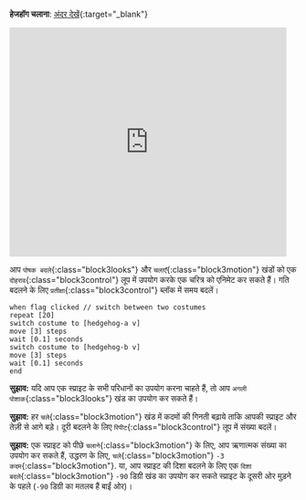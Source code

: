 **हेजहॉग चलाना**: [अंदर देखें](https://scratch.mit.edu/projects/499398615/editor){:target="_blank"}

<div class="scratch-preview">
  <iframe allowtransparency="true" width="485" height="402" src="https://scratch.mit.edu/projects/embed/499398615/?autostart=false" frameborder="0"></iframe>
</div>

आप `पोषक बदले`{:class="block3looks"} और `चलाएँ`{:class="block3motion"} खंडों को एक `दोहराव`{:class="block3control"} लूप में उपयोग करके एक चरित्र को एनिमेट कर सकते हैं। गति बदलने के लिए `प्रतीक्षा`{:class="block3control"} ब्लॉक में समय बदलें।

```blocks3
when flag clicked // switch between two costumes
repeat [20]
switch costume to [hedgehog-a v]
move [3] steps
wait [0.1] seconds
switch costume to [hedgehog-b v]
move [3] steps
wait [0.1] seconds
end
```

**सुझाव:** यदि आप एक स्प्राइट के सभी परिधानों का उपयोग करना चाहते हैं, तो आप `अगली पोशाक`{:class="block3looks"} खंड का उपयोग कर सकते हैं।

**सुझाव:** हर `चले`{:class="block3motion"} खंड में कदमों की गिनती बढ़ाये ताकि आपकी स्प्राइट और तेज़ी से आगे बड़े। दूरी बदलने के लिए `रिपीट`{:class="block3control"} लूप में संख्या बदलें।

**सुझाव:** एक स्प्राइट को पीछे `चलाने`{:class="block3motion"} के लिए, आप ऋणात्मक संख्या का उपयोग कर सकते हैं, उद्धरण के लिए, `चले`{:class="block3motion"} `-3` `कदम`{:class="block3motion"}. या, आप स्प्राइट की दिशा बदलने के लिए एक `दिशा बदले`{:class="block3motion"} `-90` डिग्री खंड का उपयोग कर सकते स्प्राइट के दूसरी ओर मुड़ने के पहले (`-90` डिग्री का मतलब हैं बाईं ओर)। 


